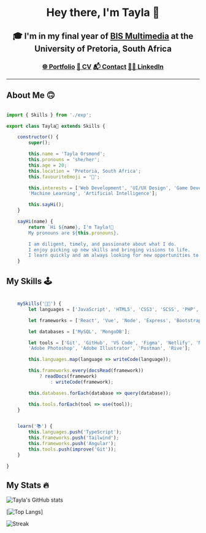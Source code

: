 <div align="center">

# Hey there, I'm Tayla 🙂

## 🎓 I'm in my final year of [BIS Multimedia](https://www.up.ac.za/information-science/article/1821932/bis-multimedia) at the University of Pretoria, South Africa

### [🌐 Portfolio](#) [📝 CV](#) [📬 Contact](#) [👩‍💻 LinkedIn](https://www.linkedin.com/in/tayla-orsmond-6087b2263/)

</div>

---

## About Me 🙃

```javascript

import { Skills } from './exp';

export class Tayla🙂 extends Skills {

    constructor() {
        super();

        this.name = 'Tayla Orsmond';
        this.pronouns = 'she/her';
        this.age = 20;
        this.location = 'Pretoria, South Africa';
        this.favouriteEmoji = '🐸';

        this.interests = ['Web Development', 'UI/UX Design', 'Game Development', 
        'Machine Learning', 'Artificial Intelligence'];

        this.sayHi();
    }

    sayHi(name) {
        return `Hi ${name}, I'm Tayla!👋
        My pronouns are ${this.pronouns}.

        I am diligent, timely, and passionate about what I do. 
        I enjoy picking up new skills and bringing visions to life. 
        I learn quickly and am always looking for new opportunities to grow 🌱.`;
    }

```

## My Skills 🕹️

```javascript

    mySkills('👩‍💻') {
        let languages = ['JavaScript', 'HTML5', 'CSS3', 'SCSS', 'PHP', 'C++', 'Java'];

        let frameworks = ['React', 'Vue', 'Node', 'Express', 'Bootstrap', 'jQuery'];

        let databases = ['MySQL', 'MongoDB'];

        let tools = ['Git', 'GitHub', 'VS Code', 'Figma', 'Netlify', 'Notion', 
        'Adobe Photoshop', 'Adobe Illustrator', 'Postman', 'Rive'];

        this.languages.map(language => writeCode(language));

        this.frameworks.every(docsRead(framework)) 
            ? readDocs(framework) 
                : writeCode(framework);

        this.databases.forEach(database => query(database));

        this.tools.forEach(tool => use(tool));
    }


    learn('📚') {
        this.languages.push('TypeScript');
        this.frameworks.push('Tailwind');
        this.frameworks.push('Angular');
        this.tools.push(improve('Git'));
    }

}

```
<!-- <div style="display:flex; flex-wrap:wrap; font-size: 110%;">

Languages:  
![JavaScript](https://img.shields.io/badge/-JavaScript-black?style=for-the-badge&logo=javascript) 
![HTML5](https://img.shields.io/badge/-HTML5-black?style=for-the-badge&logo=html5&logoColor=E34F26)
![CSS3](https://img.shields.io/badge/-CSS3-black?style=for-the-badge&logo=css3)
![SCSS](https://img.shields.io/badge/-SCSS-black?style=for-the-badge&logo=sass)
![PHP](https://img.shields.io/badge/-PHP-black?style=for-the-badge&logo=php)
![C++](https://img.shields.io/badge/-C++-black?style=for-the-badge&logo=c%2B%2B)
![Java](https://img.shields.io/badge/-Java-black?style=for-the-badge&logo=java)

Frameworks:  
![React](https://img.shields.io/badge/-React-black?style=for-the-badge&logo=react)
![Vue](https://img.shields.io/badge/-Vue-black?style=for-the-badge&logo=vue.js)
![Node.js](https://img.shields.io/badge/-Node.js-black?style=for-the-badge&logo=node.js)
![Express](https://img.shields.io/badge/-Express-black?style=for-the-badge&logo=express)
![Bootstrap](https://img.shields.io/badge/-Bootstrap-black?style=for-the-badge&logo=bootstrap)
![jQuery](https://img.shields.io/badge/-jQuery-black?style=for-the-badge&logo=jquery)

Databases:  
![MySQL](https://img.shields.io/badge/-MySQL-black?style=for-the-badge&logo=mysql)
![MongoDB](https://img.shields.io/badge/-MongoDB-black?style=for-the-badge&logo=mongodb)

Tools:  
![Git](https://img.shields.io/badge/-Git-black?style=for-the-badge&logo=git)
![GitHub](https://img.shields.io/badge/-GitHub-181717?style=for-the-badge&logo=github)
![Visual Studio Code](https://img.shields.io/badge/-Visual%20Studio%20Code-black?style=for-the-badge&logo=visual-studio-code&logoColor=007ACC)
![Figma](https://img.shields.io/badge/-Figma-black?style=for-the-badge&logo=figma)
![Notion](https://img.shields.io/badge/-Notion-black?style=for-the-badge&logo=notion)
![Netlify](https://img.shields.io/badge/-Netlify-black?style=for-the-badge&logo=netlify)
![Photoshop](https://img.shields.io/badge/-Photoshop-black?style=for-the-badge&logo=adobe-photoshop)
![Illustrator](https://img.shields.io/badge/-Illustrator-black?style=for-the-badge&logo=adobe-illustrator)
![Premiere Pro](https://img.shields.io/badge/-Premiere%20Pro-black?style=for-the-badge&logo=adobe-premiere-pro)
</div> -->

## My Stats 🔥

![Tayla's GitHub stats](https://github-readme-stats.vercel.app/api?username=tayla-orsmond&show_icons=true&theme=radical)

[![Top Langs](https://github-readme-stats.vercel.app/api/top-langs/?username=tayla-orsmond&layout=compact&theme=radical)]

![Streak](https://github-readme-streak-stats.herokuapp.com/?user=tayla-orsmond&theme=radical)
